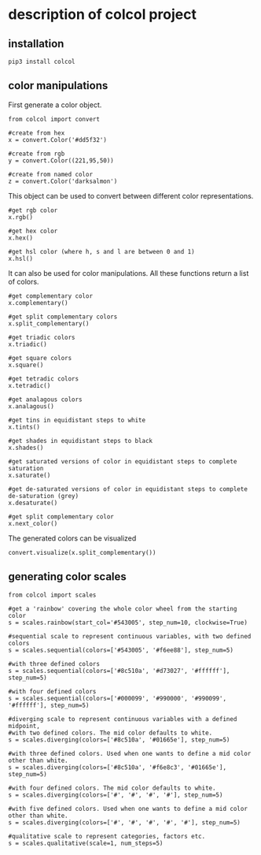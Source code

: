 # description of colcol project


## installation
```
pip3 install colcol
```

## color manipulations
First generate a color object.
```
from colcol import convert

#create from hex
x = convert.Color('#dd5f32')

#create from rgb
y = convert.Color((221,95,50))

#create from named color
z = convert.Color('darksalmon')
```


This object can be used to convert between different color representations.
```
#get rgb color
x.rgb()

#get hex color
x.hex()

#get hsl color (where h, s and l are between 0 and 1)
x.hsl()
```

It can also be used for color manipulations. All these functions return a list of colors.
```
#get complementary color
x.complementary()

#get split complementary colors
x.split_complementary()

#get triadic colors
x.triadic()

#get square colors
x.square()

#get tetradic colors
x.tetradic()

#get analagous colors
x.analagous()

#get tins in equidistant steps to white
x.tints()

#get shades in equidistant steps to black
x.shades()

#get saturated versions of color in equidistant steps to complete saturation
x.saturate()

#get de-saturated versions of color in equidistant steps to complete de-saturation (grey)
x.desaturate()

#get split complementary color
x.next_color()
```

The generated colors can be visualized
```
convert.visualize(x.split_complementary())
```

## generating color scales


```
from colcol import scales
```

```
#get a 'rainbow' covering the whole color wheel from the starting color
s = scales.rainbow(start_col='#543005', step_num=10, clockwise=True)
```

```
#sequential scale to represent continuous variables, with two defined colors
s = scales.sequential(colors=['#543005', '#f6ee88'], step_num=5)

#with three defined colors
s = scales.sequential(colors=['#8c510a', '#d73027', '#ffffff'], step_num=5)

#with four defined colors
s = scales.sequential(colors=['#000099', '#990000', '#990099', '#ffffff'], step_num=5)
```

```
#diverging scale to represent continuous variables with a defined midpoint,
#with two defined colors. The mid color defaults to white.
s = scales.diverging(colors=['#8c510a', '#01665e'], step_num=5)

#with three defined colors. Used when one wants to define a mid color other than white.
s = scales.diverging(colors=['#8c510a', '#f6e8c3', '#01665e'], step_num=5)

#with four defined colors. The mid color defaults to white.
s = scales.diverging(colors=['#', '#', '#', '#'], step_num=5)

#with five defined colors. Used when one wants to define a mid color other than white.
s = scales.diverging(colors=['#', '#', '#', '#', '#'], step_num=5)
```


```
#qualitative scale to represent categories, factors etc.
s = scales.qualitative(scale=1, num_steps=5)
```
